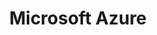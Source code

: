 ---
blog: https://azure.microsoft.com/en-us/blog/
codehost: https://github.com/Azure
colors:
- '#035BDA'
facebook: https://www.facebook.com/microsoftazure
images:
- microsoft_azure-icon.svg
- microsoft_azure-ar21.svg
logohandle: microsoft_azure
sort: azure
tags:
- cloud
- hosting
- paas
title: Microsoft Azure
twitter: https://x.com/azure
website: https://azure.microsoft.com/en-us/
wikipedia: https://en.wikipedia.org/wiki/Microsoft_Azure
---
